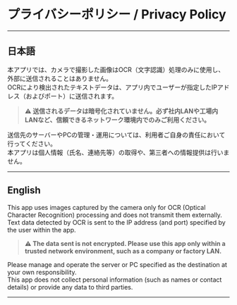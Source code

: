 # プライバシーポリシー / Privacy Policy

---

## 日本語

本アプリでは、カメラで撮影した画像はOCR（文字認識）処理のみに使用し、外部に送信されることはありません。  
OCRにより検出されたテキストデータは、アプリ内でユーザーが指定したIPアドレス（およびポート）に送信されます。

> **⚠️ 送信されるデータは暗号化されていません。必ず社内LANや工場内LANなど、信頼できるネットワーク環境内でのみご利用ください。**

送信先のサーバーやPCの管理・運用については、利用者ご自身の責任において行ってください。  
本アプリは個人情報（氏名、連絡先等）の取得や、第三者への情報提供は行いません。

---

## English

This app uses images captured by the camera only for OCR (Optical Character Recognition) processing and does not transmit them externally.  
Text data detected by OCR is sent to the IP address (and port) specified by the user within the app.

> **⚠️ The data sent is not encrypted. Please use this app only within a trusted network environment, such as a company or factory LAN.**

Please manage and operate the server or PC specified as the destination at your own responsibility.  
This app does not collect personal information (such as names or contact details) or provide any data to third parties.

---
